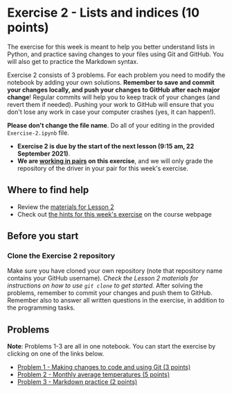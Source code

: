 # Exercise 2 - Lists and indices (10 points)

The exercise for this week is meant to help you better understand lists in Python, and practice saving changes to your files using Git and GitHub. You will also get to practice the Markdown syntax. 

Exercise 2 consists of 3 problems. For each problem you need to modify the notebook by adding your own solutions. **Remember to save and commit your changes locally, and push your changes to GitHub after each major change**! Regular commits will help you to keep track of your changes (and revert them if needed). Pushing your work to GitHub will ensure that you don't lose any work in case your computer crashes (yes, it can happen!).

**Please don't change the file name**. Do all of your editing in the provided `Exercise-2.ipynb` file. 

- **Exercise 2 is due by the start of the next lesson (9:15 am, 22 September 2021)**.
- **We are [working in pairs](https://geo-python-site.readthedocs.io/en/latest/lessons/L2/why-pairs.html) on this exercise**, and we will only grade the repository of the driver in your pair for this week's exercise.

## Where to find help

- Review the [materials for Lesson 2](https://geo-python-site.readthedocs.io/en/latest/lessons/L2/overview.html)
- Check out [the hints for this week's exercise](https://geo-python-site.readthedocs.io/en/latest/lessons/L2/exercise-2.html#exercise-2-hints) on the course webpage

## Before you start

### Clone the Exercise 2 repository

Make sure you have cloned your own repository (note that repository name contains your GitHub username).
*Check the Lesson 2 materials for instructions on how to use `git clone` to get started.*
After solving the problems, remember to commit your changes and push them to GitHub.
Remember also to answer all written questions in the exercise, in addition to the programming tasks.

## Problems

**Note**: Problems 1-3 are all in one notebook. You can start the exercise by clicking on one of the links below.

 - [Problem 1 - Making changes to code and using Git (3 points)](Exercise-2.ipynb)
 - [Problem 2 - Monthly average temperatures (5 points)](Exercise-2.ipynb)
 - [Problem 3 - Markdown practice (2 points)](Exercise-2.ipynb)
